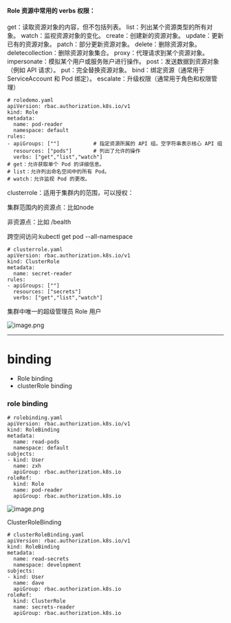 #### Role 资源中常用的 verbs 权限：

get：读取资源对象的内容，但不包括列表。
list：列出某个资源类型的所有对象。
watch：监视资源对象的变化。
create：创建新的资源对象。
update：更新已有的资源对象。
patch：部分更新资源对象。
delete：删除资源对象。
deletecollection：删除资源对象集合。
proxy：代理请求到某个资源对象。
impersonate：模拟某个用户或服务账户进行操作。
post：发送数据到资源对象（例如 API 请求）。
put：完全替换资源对象。
bind：绑定资源（通常用于 ServiceAccount 和 Pod 绑定）。
escalate：升级权限（通常用于角色和权限管理）

```shell
# roledemo.yaml 
apiVersion: rbac.authorization.k8s.io/v1
kind: Role
metadata:
  name: pod-reader
  namespace: default
rules:
- apiGroups: [""]			# 指定资源所属的 API 组。空字符串表示核心 API 组
  resources: ["pods"]		# 列出了允许的操作
  verbs: ["get","list","watch"]
# get：允许获取单个 Pod 的详细信息。
# list：允许列出命名空间中的所有 Pod。
# watch：允许监视 Pod 的更改。
```

clusterrole：适用于集群内的范围，可以授权：

集群范围内的资源点：比如node

非资源点：比如 /bealth

跨空间访问:kubectl get pod --all-namespace

```shell
# clusterrole.yaml 
apiVersion: rbac.authorization.k8s.io/v1
kind: ClusterRole
metadata:
  name: secret-reader
rules:
- apiGroups: [""]
  resources: ["secrets"]
  verbs: ["get","list","watch"]
```

集群中唯一的超级管理员 Role 用户

![image.png](https://gitee.com/zhaojiedong/img/raw/master/202408081016861.png)

******

# binding

- Role binding
- clusterRole binding

### role binding
```shell
# rolebinding.yaml 
apiVersion: rbac.authorization.k8s.io/v1
kind: RoleBinding
metadata:
  name: read-pods
  namespace: default
subjects:
- kind: User
  name: zxh
  apiGroup: rbac.authorization.k8s.io
roleRef:
  kind: Role
  name: pod-reader
  apiGroup: rbac.authorization.k8s.io
```
![image.png](https://gitee.com/zhaojiedong/img/raw/master/202408081053748.png)


ClusterRoleBinding

```shell
# clusterRoleBinding.yaml 
apiVersion: rbac.authorization.k8s.io/v1
kind: RoleBinding
metadata:
  name: read-secrets
  namespace: development
subjects:
- kind: User
  name: dave
  apiGroup: rbac.authorization.k8s.io
roleRef:
  kind: ClusterRole
  name: secrets-reader
  apiGroup: rbac.authorization.k8s.io
```
